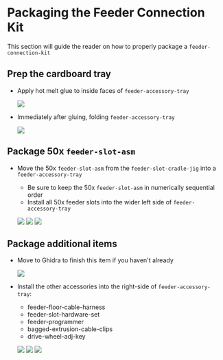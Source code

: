 # Packaging the Feeder Connection Kit

This section will guide the reader on how to properly package a `feeder-connection-kit`

## Prep the cardboard tray

* Apply hot melt glue to inside faces of `feeder-accessory-tray`

	![](img/hot-glue.JPG)

* Immediately after gluing, folding `feeder-accessory-tray`

	![](img/feeder-connection-kit-1.JPG)

## Package 50x `feeder-slot-asm` 

* Move the 50x `feeder-slot-asm` from the `feeder-slot-cradle-jig` into a `feeder-accessory-tray`
	* Be sure to keep the 50x `feeder-slot-asm` in numerically sequential order
	* Install all 50x feeder slots into the wider left side of `feeder-accessory-tray`
	
	![](img/1-slot.JPG)
	![](img/3-slot.JPG)
	![](img/2-slot.JPG)

## Package additional items

* Move to Ghidra to finish this item if you haven't already

	![](img/move-to-ghidra.JPG)

* Install the other accessories into the right-side of `feeder-accessory-tray`:
	* feeder-floor-cable-harness
	* feeder-slot-hardware-set
	* feeder-programmer
	* bagged-extrusion-cable-clips
	* drive-wheel-adj-key
	
	![](img/4-slot.JPG)
	![](img/7-slot.JPG)
	![](img/6-slot.JPG)


